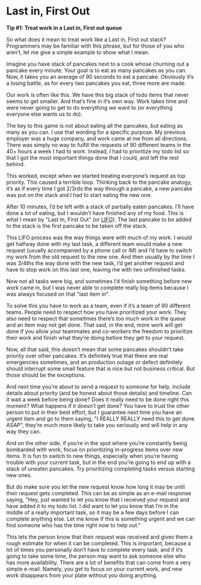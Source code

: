 # Last in, First Out

**Tip #1: Treat work in a Last in, First out queue**

So what does it mean to treat work like a Last in, First out stack? Programmers may be familiar with this phrase, but for those of you who aren’t, let me give a simple example to show what I mean.

Imagine you have stack of pancakes next to a cook whose churning out a pancake every minute. Your goal is to eat as many pancakes as you can. Now, it takes you an average of 90 seconds to eat a pancake. Obviously it’s a losing battle, as for every two pancakes you eat, three more are
made.

Our work is often like this. We have this big stack of todo items that never seems to get smaller. And that’s fine in it’s own way. Work takes time and were never going to get to do everything we want to (or everything everyone else wants us to do).

The key to this game is not about eating all the pancakes, but eating as many as you can. I use that wording for a specific purpose. My previous employer was a huge company, and work came at me from all directions. There was simply no way to fulfill the requests of 90 different teams in the 40+ hours a week I had to work. Instead, I had to prioritize my todo list so that I got the most important things done that I could, and left the rest behind.

This worked, except when we started treating everyone’s request as top priority. This caused a terrible loop. Thinking back to the pancake analogy, it’s as if every time I got 2/3rds the way through a pancake, a new pancake was put on the stack and I had to start eating the new one.

After 10 minutes, I’d be left with a stack of partially eaten pancakes. I’ll have done a lot of eating, but I wouldn’t have finished any of my food. This is what I mean by "Last In, First Out" (or
[LIFO](http://en.wikipedia.org/wiki/LIFO_(computing))). The last pancake to be added to the stack is the first pancake to be taken off the stack.

This LIFO process was the way things were with much of my work. I would get halfway done with my last task, a different team would make a new request (usually accompanied by a phone call or IM) and I’d have to switch my work from the old request to the new one. And then usually by the time I was 3/4ths the way done with the new task, I’d get another request and have to stop work on this last one, leaving me with two unfinished tasks.

Now not all tasks were big, and sometimes I’d finish something before new work came in, but I was never able to complete really big items because I was always focused on that "last item in".

To solve this you have to work as a team, even if it’s a team of 90 different teams. People need to respect how you have prioritized your work. They also need to respect that sometimes there’s too much work in the queue and an item may not get done. That said, in the end, more work will get done if you allow your teammates and co-workers the freedom to prioritize their work and finish what they’re doing before they get to your request.

Now, all that said, this doesn’t mean that some pancakes shouldn’t take priority over other pancakes. It’s definitely true that there are real emergencies sometimes, and an production outage or defect definitely should interrupt some small feature that is nice but not business critical. But those should be the exceptions.

And next time you’re about to send a request to someone for help, include details about priority (and be honest about those details) and timeline. Can it wait a week before being done? Does it really need to be done right this moment? What happens if it doesn’t get done? You have to trust the other person to put in their best effort, but I guarantee next time you have an urgent item and go to them saying, "I REALLY REALLY need this to get done ASAP", they’re much more likely to take you seriously and will help in any way they can.

And on the other side, if you’re in the spot where you’re constantly being bombarded with work, focus on prioritizing in-progress items over new items. It is fun to switch to new things, especially when you’re having trouble with your current task, but in the end you’re going to end up with a stack of uneaten pancakes. Try prioritizing completing tasks versus starting new ones.

But do make sure you let the new request know how long it may be until their request gets completed. This can be as simple as an e-mail response saying, "Hey, just wanted to let you know that I received your request and have added it to my todo list. I did want to let you know that I’m in the middle of a really important task, so it may be a few days before I can complete anything else. Let me know if this is something urgent and we can find someone who has the time right now to help out."

This lets the person know that their request was received and gives them a rough estimate for when it can be completed. This is important, because a lot of times you personally don’t have to complete every task, and if it’s going to take some time, the person may want to ask someone else who has more availability. There are a lot of benefits that can come from a very simple e-mail. Namely, you get to focus on your current work, and new work disappears from your plate without you doing anything.